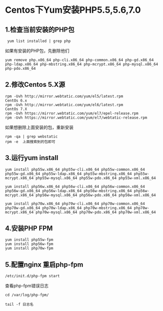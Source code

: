 # Centos下Yum安装PHP5.5,5.6,7.0

## 1.检查当前安装的PHP包
```
 yum list installed | grep php
```
如果有安装的PHP包，先删除他们

```angular2html
yum remove php.x86_64 php-cli.x86_64 php-common.x86_64 php-gd.x86_64 php-ldap.x86_64 php-mbstring.x86_64 php-mcrypt.x86_64 php-mysql.x86_64 php-pdo.x86_64
```

## 2.修改Centos 5.X源
```
rpm -Uvh http://mirror.webtatic.com/yum/el5/latest.rpm
CentOs 6.x
rpm -Uvh http://mirror.webtatic.com/yum/el6/latest.rpm
CentOs 7.X
rpm -Uvh https://mirror.webtatic.com/yum/el7/epel-release.rpm
rpm -Uvh https://mirror.webtatic.com/yum/el7/webtatic-release.rpm
```

如果想删除上面安装的包，重新安装
```
rpm -qa | grep webstatic
rpm -e  上面搜索到的包即可
```
## 3.运行yum install

```angular2html
yum install php55w.x86_64 php55w-cli.x86_64 php55w-common.x86_64 php55w-gd.x86_64 php55w-ldap.x86_64 php55w-mbstring.x86_64 php55w-mcrypt.x86_64 php55w-mysql.x86_64 php55w-pdo.x86_64 php55w-xml.x86_64

yum install php56w.x86_64 php56w-cli.x86_64 php56w-common.x86_64 php56w-gd.x86_64 php56w-ldap.x86_64 php56w-mbstring.x86_64 php56w-mcrypt.x86_64 php56w-mysql.x86_64 php56w-pdo.x86_64 php56w-xml.x86_64

```

```angular2html
yum install php70w.x86_64 php70w-cli.x86_64 php70w-common.x86_64 php70w-gd.x86_64 php70w-ldap.x86_64 php70w-mbstring.x86_64 php70w-mcrypt.x86_64 php70w-mysql.x86_64 php70w-pdo.x86_64 php70w-xml.x86_64
```

## 4.安装PHP FPM
```angular2html
yum install php55w-fpm
yum install php56w-fpm
yum install php70w-fpm
```

## 5.配置nginx 重启php-fpm
```angular2html
/etc/init.d/php-fpm start
```

查看php-fpm错误日志
```angular2html
cd /var/log/php-fpm/

tail -f 日志名

```

